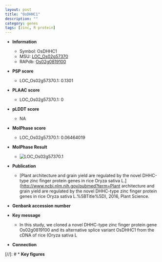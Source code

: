 ```yaml
---
layout: post
title: "OsDHHC1"
description: ""
category: genes
tags: [zinc, R protein]
---
```


* **Information**  
    + Symbol: OsDHHC1  
    + MSU: [LOC_Os02g57370](http://rice.plantbiology.msu.edu/cgi-bin/ORF_infopage.cgi?orf=LOC_Os02g57370)  
    + RAPdb: [Os02g0819100](http://rapdb.dna.affrc.go.jp/viewer/gbrowse_details/irgsp1?name=Os02g0819100)  

* **PSP score**  
    + LOC_Os02g57370.1: 0.1301 

* **PLAAC score**  
    + LOC_Os02g57370.1: 0 

* **pLDDT score**
    + NA


* **MolPhase score**
    + LOC_Os02g57370.1: 0.06464019

* **MolPhase Result**
    + ![LOC_Os02g57370.1](https://304243504.github.io/Pictures/LOC_Os02g/LOC_Os02g57370.1.png)

* **Publication**  
    + [Plant architecture and grain yield are regulated by the novel DHHC-type zinc finger protein genes in rice Oryza sativa L.](http://www.ncbi.nlm.nih.gov/pubmed?term=Plant architecture and grain yield are regulated by the novel DHHC-type zinc finger protein genes in rice Oryza sativa L.%5BTitle%5D), 2016, Plant Science.

* **Genbank accession number**  

* **Key message**  
    + In this study, we cloned a novel DHHC-type zinc finger protein gene Os02g0819100 and its alternative splice variant OsDHHC1 from the cDNA of rice (Oryza sativa L

* **Connection**  

[//]: # * **Key figures**  



